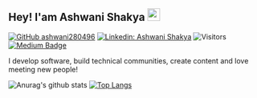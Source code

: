 ## Hey! I'am Ashwani Shakya <img src="https://media.giphy.com/media/hvRJCLFzcasrR4ia7z/giphy.gif" width="25px">

[![GitHub ashwani280496](https://img.shields.io/github/followers/ashwani280496?label=follow&style=social)](https://github.com/ashwani280496)
[![Linkedin: Ashwani Shakya](https://img.shields.io/badge/-Ashwani%20Shakya-blue?style=flat-square&logo=Linkedin&logoColor=white&link=https://www.linkedin.com/in/ashwani-shakya-75283195/)](https://www.linkedin.com/in/ashwani-shakya-75283195/)
![Visitors](https://visitor-badge.glitch.me/badge?page_id=ashwani28/0496&left_color=gray&right_color=blue)
[![Medium Badge](https://img.shields.io/badge/-@Ashwani%20Shakya-black?style=flat-square&labelColor=000000&logo=Medium&link=https://medium.com/@ashwani.cse4)](https://medium.com/@ashwani.cse4)

I develop software, build technical communities, create content and love meeting new people!



![Anurag's github stats](https://github-readme-stats.vercel.app/api?username=ashwani280496&&theme=radical)
[![Top Langs](https://github-readme-stats.vercel.app/api/top-langs/?username=ashwani280496&layout=compact)](https://github.com/ashwani280496/github-readme-stats)


<!-- 
**ashwani280496/ashwani280496** is a ✨ _special_ ✨ repository because its `README.md` (this file) appears on your GitHub profile.

Here are some ideas to get you started:

- 🔭 I’m currently working on ...
- 🌱 I’m currently learning ...
- 👯 I’m looking to collaborate on ...
- 🤔 I’m looking for help with ...
- 💬 Ask me about ...
- 📫 How to reach me: ...
- 😄 Pronouns: ...
- ⚡ Fun fact: ... -->

<!-- 

## Hey! I'm Khushboo Verma. <img src="https://media.giphy.com/media/hvRJCLFzcasrR4ia7z/giphy.gif" width="25px">

[![GitHub vermakhushboo](https://img.shields.io/github/followers/vermakhushboo?label=follow&style=social)](https://github.com/vermakhushboo)
[![Linkedin: Khushboo Verma](https://img.shields.io/badge/-Khushboo%20Verma-blue?style=flat-square&logo=Linkedin&logoColor=white&link=https://www.linkedin.com/in/verma-khushboo/)](https://www.linkedin.com/in/verma-khushboo/)
[![Twitter: Khushboo Verma](https://img.shields.io/twitter/follow/khushbooverma_?style=social)](https://twitter.com/khushbooverma_)
![Visitors](https://visitor-badge.glitch.me/badge?page_id=vermakhushboo&left_color=gray&right_color=blue)
[![Medium Badge](https://img.shields.io/badge/-@Ashwani%20Shakya-black?style=flat-square&labelColor=000000&logo=Medium&link=https://medium.com/@ashwani.cse4)](https://medium.com/@ashwani.cse4)
[![Polywork Badge](https://img.shields.io/badge/-khushbooverma-orange?style=flat-square&logo=polywork&logoColor=black&link=http://polywork.com/khushbooverma)](http://polywork.com/khushbooverma)
  
I develop software, build technical communities, create content and love meeting new people!


[![Khushboo's GitHub Stats](https://github-readme-stats.vercel.app/api?username=vermakhushboo&hide=issues&count_private=true&show_icons=true&theme=calm)](https://github.com/vermakhushboo/github-readme-stats)
 -->

<!-- 👇🏻 If you like what I do, support me by buying me a [book](https://www.buymeacoffee.com/khushbooverma) and add to my knowledge!  -->

<!-- <a href="https://www.buymeacoffee.com/khushbooverma" target="_blank"><img src="https://cdn.buymeacoffee.com/buttons/v2/default-white.png" alt="Buy Me A Book" width="120" ></a> -->
